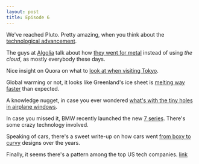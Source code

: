 ```yaml
---
layout: post
title: Episode 6
---
```


We've reached Pluto. Pretty amazing, when you think about the [technological advancement](https://twitter.com/kayaburgess/status/620924159418322944).

The guys at [Algolia](https://www.algolia.com/) talk about how [they went for metal](http://highscalability.com/blog/2015/7/13/algolias-fury-road-to-a-worldwide-api.html) instead of using *the cloud*, as mostly everybody these days.

Nice insight on Quora on what to [look at when visiting Tokyo](https://www.quora.com/What-is-the-one-single-thing-all-tourists-should-do-when-they-visit-Tokyo/answer/Samson-Yee?srid=3unQ&share=1).

Global warming or not, it looks like Greenland's ice sheet is [melting way faster](http://www.sfgate.com/green/article/Greenland-s-huge-ice-sheet-is-melting-far-faster-2516352.php#photo-2657529) than expected.

A knowledge nugget, in case you ever wondered [what's with the tiny holes in airplane windows](http://www.slate.com/blogs/the_eye/2015/05/29/what_s_that_thing_why_are_there_holes_in_airplane_windows.html).

In case you missed it, BMW recently launched the new [7 series](http://www.topgear.com/car-news/first-look/why-7-series-bmws-crystal-ball). There's some crazy technology involved.

Speaking of cars, there's a sweet write-up on how cars went [from boxy to curvy](http://www.vox.com/2015/6/11/8762373/car-design-curves) designs over the years.

Finally, it seems there's a pattern among the top US tech companies. [link](https://twitter.com/ValaAfshar/status/611058229481574400)
